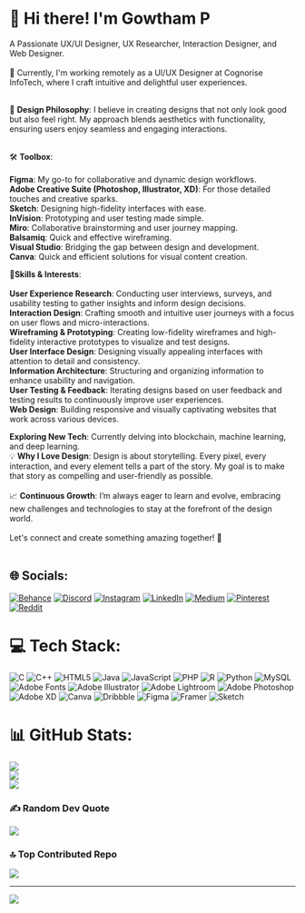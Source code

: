 # 👋 Hi there! I'm Gowtham P<br>
A Passionate UX/UI Designer, UX Researcher, Interaction Designer, and Web Designer.<br><br>
🔭 Currently, I'm working remotely as a UI/UX Designer at Cognorise InfoTech, where I craft intuitive and delightful user experiences.<br><br>

🎨 **Design Philosophy**:  I believe in creating designs that not only look good but also feel right. My approach blends aesthetics with functionality, ensuring users enjoy seamless and engaging interactions.<br><br>

🛠️ **Toolbox**:<br><br>
**Figma**: My go-to for collaborative and dynamic design workflows.<br>
**Adobe Creative Suite (Photoshop, Illustrator, XD)**: For those detailed touches and creative sparks.<br>
**Sketch**: Designing high-fidelity interfaces with ease.<br>
**InVision**: Prototyping and user testing made simple.<br>
**Miro**: Collaborative brainstorming and user journey mapping.<br>
**Balsamiq**: Quick and effective wireframing.<br>
**Visual Studio**: Bridging the gap between design and development.<br>
**Canva**: Quick and efficient solutions for visual content creation.<br>

🌟**Skills & Interests**:<br><br>
**User Experience Research**: Conducting user interviews, surveys, and usability testing to gather insights and inform design decisions.<br>
**Interaction Design**: Crafting smooth and intuitive user journeys with a focus on user flows and micro-interactions.<br>
**Wireframing & Prototyping**: Creating low-fidelity wireframes and high-fidelity interactive prototypes to visualize and test designs.<br>
**User Interface Design**: Designing visually appealing interfaces with attention to detail and consistency.<br>
**Information Architecture**: Structuring and organizing information to enhance usability and navigation.<br>
**User Testing & Feedback**: Iterating designs based on user feedback and testing results to continuously improve user experiences.<br>
**Web Design**: Building responsive and visually captivating websites that work across various devices.<br>

**Exploring New Tech**: Currently delving into blockchain, machine learning, and deep learning.<br>
💡 **Why I Love Design**: Design is about storytelling. Every pixel, every interaction, and every element tells a part of the story. My goal is to make that story as compelling and user-friendly as possible.<br><br>
📈 **Continuous Growth**: I’m always eager to learn and evolve, embracing new challenges and technologies to stay at the forefront of the design world.<br><br>Let's connect and create something amazing together! 🚀<br><br>


## 🌐 Socials:
[![Behance](https://img.shields.io/badge/Behance-1769ff?logo=behance&logoColor=white)](https://behance.net/https://www.behance.net/gowthamgowtham18) [![Discord](https://img.shields.io/badge/Discord-%237289DA.svg?logo=discord&logoColor=white)](https://discord.gg/gowtham_agi_15) [![Instagram](https://img.shields.io/badge/Instagram-%23E4405F.svg?logo=Instagram&logoColor=white)](https://instagram.com/https://www.instagram.com/gow_tham_a_g_i/) [![LinkedIn](https://img.shields.io/badge/LinkedIn-%230077B5.svg?logo=linkedin&logoColor=white)]((https://www.linkedin.com/in/gowtham-p-aa055024a/)) [![Medium](https://img.shields.io/badge/Medium-12100E?logo=medium&logoColor=white)](https://medium.com/@https://medium.com/@gowthampattabi64) [![Pinterest](https://img.shields.io/badge/Pinterest-%23E60023.svg?logo=Pinterest&logoColor=white)](https://pinterest.com/https://in.pinterest.com/AGIGROUPS/) [![Reddit](https://img.shields.io/badge/Reddit-%23FF4500.svg?logo=Reddit&logoColor=white)](https://reddit.com/user/https://www.reddit.com/user/Stock-Acanthaceae763/) 

# 💻 Tech Stack:
![C](https://img.shields.io/badge/c-%2300599C.svg?style=for-the-badge&logo=c&logoColor=white) ![C++](https://img.shields.io/badge/c++-%2300599C.svg?style=for-the-badge&logo=c%2B%2B&logoColor=white) ![HTML5](https://img.shields.io/badge/html5-%23E34F26.svg?style=for-the-badge&logo=html5&logoColor=white) ![Java](https://img.shields.io/badge/java-%23ED8B00.svg?style=for-the-badge&logo=openjdk&logoColor=white) ![JavaScript](https://img.shields.io/badge/javascript-%23323330.svg?style=for-the-badge&logo=javascript&logoColor=%23F7DF1E) ![PHP](https://img.shields.io/badge/php-%23777BB4.svg?style=for-the-badge&logo=php&logoColor=white) ![R](https://img.shields.io/badge/r-%23276DC3.svg?style=for-the-badge&logo=r&logoColor=white) ![Python](https://img.shields.io/badge/python-3670A0?style=for-the-badge&logo=python&logoColor=ffdd54) ![MySQL](https://img.shields.io/badge/mysql-4479A1.svg?style=for-the-badge&logo=mysql&logoColor=white) ![Adobe Fonts](https://img.shields.io/badge/Adobe%20Fonts-000B1D.svg?style=for-the-badge&logo=Adobe%20Fonts&logoColor=white) ![Adobe Illustrator](https://img.shields.io/badge/adobe%20illustrator-%23FF9A00.svg?style=for-the-badge&logo=adobe%20illustrator&logoColor=white) ![Adobe Lightroom](https://img.shields.io/badge/Adobe%20Lightroom-31A8FF.svg?style=for-the-badge&logo=Adobe%20Lightroom&logoColor=white) ![Adobe Photoshop](https://img.shields.io/badge/adobe%20photoshop-%2331A8FF.svg?style=for-the-badge&logo=adobe%20photoshop&logoColor=white) ![Adobe XD](https://img.shields.io/badge/Adobe%20XD-470137?style=for-the-badge&logo=Adobe%20XD&logoColor=#FF61F6) ![Canva](https://img.shields.io/badge/Canva-%2300C4CC.svg?style=for-the-badge&logo=Canva&logoColor=white) ![Dribbble](https://img.shields.io/badge/Dribbble-EA4C89?style=for-the-badge&logo=dribbble&logoColor=white) ![Figma](https://img.shields.io/badge/figma-%23F24E1E.svg?style=for-the-badge&logo=figma&logoColor=white) ![Framer](https://img.shields.io/badge/Framer-black?style=for-the-badge&logo=framer&logoColor=blue) ![Sketch](https://img.shields.io/badge/Sketch-FFB387?style=for-the-badge&logo=sketch&logoColor=black)
# 📊 GitHub Stats:
![](https://github-readme-stats.vercel.app/api?username=GowthamUIDesigner&theme=dark&hide_border=false&include_all_commits=false&count_private=false)<br/>
![](https://github-readme-streak-stats.herokuapp.com/?user=GowthamUIDesigner&theme=dark&hide_border=false)<br/>
![](https://github-readme-stats.vercel.app/api/top-langs/?username=GowthamUIDesigner&theme=dark&hide_border=false&include_all_commits=false&count_private=false&layout=compact)

### ✍️ Random Dev Quote
![](https://quotes-github-readme.vercel.app/api?type=horizontal&theme=radical)

### 🔝 Top Contributed Repo
![](https://github-contributor-stats.vercel.app/api?username=GowthamUIDesigner&limit=5&theme=dark&combine_all_yearly_contributions=true)

---
[![](https://visitcount.itsvg.in/api?id=GowthamUIDesigner&icon=0&color=0)](https://visitcount.itsvg.in)

<!-- Proudly created with GPRM ( https://gprm.itsvg.in ) -->
